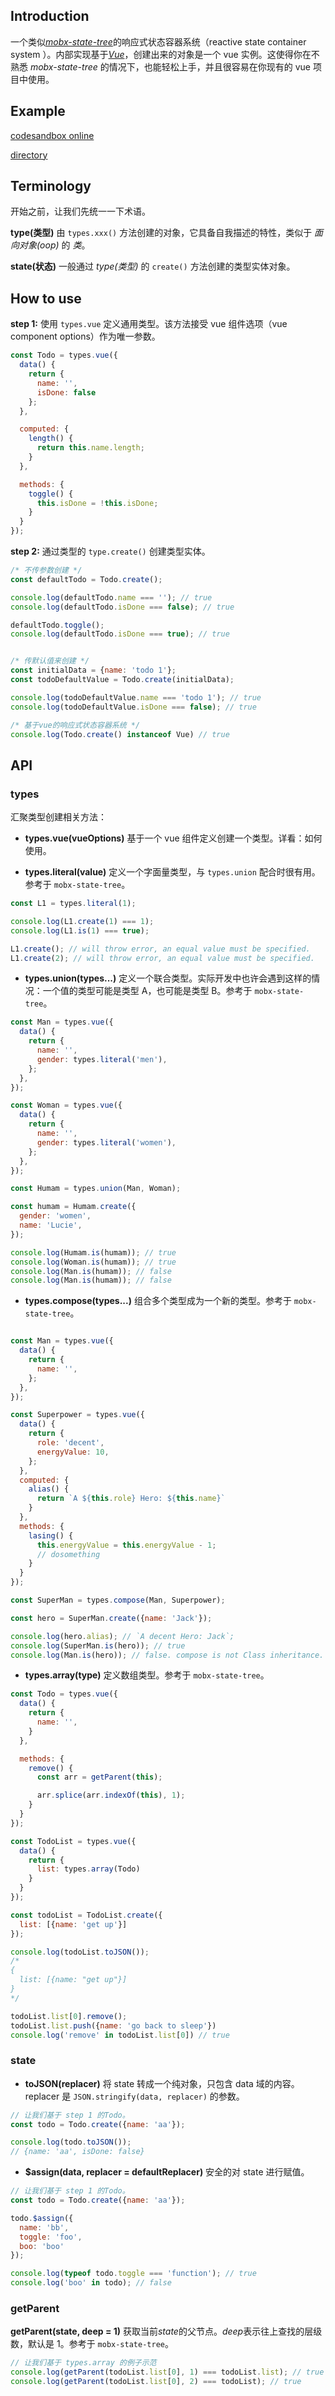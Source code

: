 ## Introduction

一个类似[_mobx-state-tree_](https://github.com/mobxjs/mobx-state-tree)的响应式状态容器系统（reactive state container system ）。内部实现基于[_Vue_](https://github.com/vuejs/vue)，创建出来的对象是一个 vue 实例。这使得你在不熟悉 _mobx-state-tree_ 的情况下，也能轻松上手，并且很容易在你现有的 vue 项目中使用。

## Example

[codesandbox online](https://codesandbox.io/s/vue-model-todo-list-app-tkvof?file=/src/components/TodoList.vue)

[directory](https://github.com/zhiqinyigu/vue-model/tree/master/example)

## Terminology

开始之前，让我们先统一一下术语。

**type(类型)**
由 `types.xxx()` 方法创建的对象，它具备自我描述的特性，类似于 _面向对象(oop)_ 的 _类_。

**state(状态)**
一般通过 _type(类型)_ 的 `create()` 方法创建的类型实体对象。

## How to use

**step 1:** 使用 `types.vue` 定义通用类型。该方法接受 vue 组件选项（vue component options）作为唯一参数。

```JavaScript
const Todo = types.vue({
  data() {
    return {
      name: '',
      isDone: false
    };
  },

  computed: {
    length() {
      return this.name.length;
    }
  },

  methods: {
    toggle() {
      this.isDone = !this.isDone;
    }
  }
});
```

**step 2:** 通过类型的 `type.create()` 创建类型实体。

```JavaScript
/* 不传参数创建 */
const defaultTodo = Todo.create();

console.log(defaultTodo.name === ''); // true
console.log(defaultTodo.isDone === false); // true

defaultTodo.toggle();
console.log(defaultTodo.isDone === true); // true


/* 传默认值来创建 */
const initialData = {name: 'todo 1'};
const todoDefaultValue = Todo.create(initialData);

console.log(todoDefaultValue.name === 'todo 1'); // true
console.log(todoDefaultValue.isDone === false); // true

/* 基于vue的响应式状态容器系统 */
console.log(Todo.create() instanceof Vue) // true
```

## API

### types

汇聚类型创建相关方法：

- **types.vue(vueOptions)**
  基于一个 vue 组件定义创建一个类型。详看：如何使用。

- **types.literal(value)**
  定义一个字面量类型，与 `types.union` 配合时很有用。参考于 `mobx-state-tree`。

```JavaScript
const L1 = types.literal(1);

console.log(L1.create(1) === 1);
console.log(L1.is(1) === true);

L1.create(); // will throw error, an equal value must be specified.
L1.create(2); // will throw error, an equal value must be specified.
```

- **types.union(types...)**
  定义一个联合类型。实际开发中也许会遇到这样的情况：一个值的类型可能是类型 A，也可能是类型 B。参考于 `mobx-state-tree`。

```JavaScript
const Man = types.vue({
  data() {
    return {
      name: '',
      gender: types.literal('men'),
    };
  },
});

const Woman = types.vue({
  data() {
    return {
      name: '',
      gender: types.literal('women'),
    };
  },
});

const Humam = types.union(Man, Woman);

const humam = Humam.create({
  gender: 'women',
  name: 'Lucie',
});

console.log(Humam.is(humam)); // true
console.log(Woman.is(humam)); // true
console.log(Man.is(humam)); // false
console.log(Man.is(humam)); // false

```

- **types.compose(types...)**
  组合多个类型成为一个新的类型。参考于 `mobx-state-tree`。

```JavaScript

const Man = types.vue({
  data() {
    return {
      name: '',
    };
  },
});

const Superpower = types.vue({
  data() {
    return {
      role: 'decent',
      energyValue: 10,
    };
  },
  computed: {
    alias() {
      return `A ${this.role} Hero: ${this.name}`
    }
  },
  methods: {
    lasing() {
      this.energyValue = this.energyValue - 1;
      // dosomething
    }
  }
});

const SuperMan = types.compose(Man, Superpower);

const hero = SuperMan.create({name: 'Jack'});

console.log(hero.alias); // `A decent Hero: Jack`;
console.log(SuperMan.is(hero)); // true
console.log(Man.is(hero)); // false. compose is not Class inheritance.

```

- **types.array(type)**
  定义数组类型。参考于 `mobx-state-tree`。

```JavaScript
const Todo = types.vue({
  data() {
    return {
      name: '',
    }
  },

  methods: {
    remove() {
      const arr = getParent(this);

      arr.splice(arr.indexOf(this), 1);
    }
  }
});

const TodoList = types.vue({
  data() {
    return {
      list: types.array(Todo)
    }
  }
});

const todoList = TodoList.create({
  list: [{name: 'get up'}]
});

console.log(todoList.toJSON());
/*
{
  list: [{name: "get up"}]
}
*/

todoList.list[0].remove();
todoList.list.push({name: 'go back to sleep'})
console.log('remove' in todoList.list[0]) // true
```

### state

- **toJSON(replacer)**
  将 state 转成一个纯对象，只包含 data 域的内容。replacer 是 `JSON.stringify(data, replacer)` 的参数。

```JavaScript
// 让我们基于 step 1 的Todo。
const todo = Todo.create({name: 'aa'});

console.log(todo.toJSON());
// {name: 'aa', isDone: false}

```

- **$assign(data, replacer = defaultReplacer)**
  安全的对 state 进行赋值。

```JavaScript
// 让我们基于 step 1 的Todo。
const todo = Todo.create({name: 'aa'});

todo.$assign({
  name: 'bb',
  toggle: 'foo',
  boo: 'boo'
});

console.log(typeof todo.toggle === 'function'); // true
console.log('boo' in todo); // false

```

### getParent

**getParent(state, deep = 1)**
获取当前*state*的父节点。*deep*表示往上查找的层级数，默认是 1。参考于 `mobx-state-tree`。

```JavaScript
// 让我们基于 types.array 的例子示范
console.log(getParent(todoList.list[0], 1) === todoList.list); // true
console.log(getParent(todoList.list[0], 2) === todoList); // true
```
